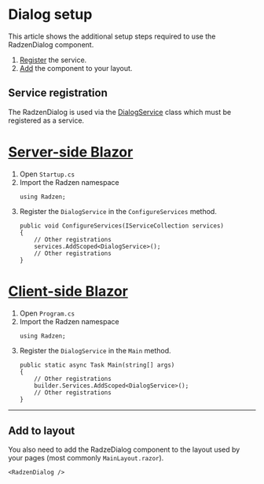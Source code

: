 # Dialog setup
This article shows the additional setup steps required to use the RadzenDialog component.

1. [Register](#service-registration) the service.
1. [Add](#add-to-layout) the component to your layout.

## Service registration
The RadzenDialog is used via the [DialogService](xref:Radzen.DialogService) class which must be registered as a service.

# [Server-side Blazor](#tab/server-side)
1. Open `Startup.cs`
1. Import the Radzen namespace
   ```
   using Radzen;
   ```
1. Register the `DialogService` in the `ConfigureServices` method.
   ```
   public void ConfigureServices(IServiceCollection services)
   {
       // Other registrations
       services.AddScoped<DialogService>();
       // Other registrations
   }
   ```
# [Client-side Blazor](#tab/client-side)
1. Open `Program.cs`
1. Import the Radzen namespace
   ```
   using Radzen;
   ```
1. Register the `DialogService` in the `Main` method.
   ```
   public static async Task Main(string[] args)
   {
       // Other registrations
       builder.Services.AddScoped<DialogService>();
       // Other registrations
   }
   ```
***
## Add to layout
You also need to add the RadzeDialog component to the layout used by your pages (most commonly `MainLayout.razor`). 
```
<RadzenDialog />
```